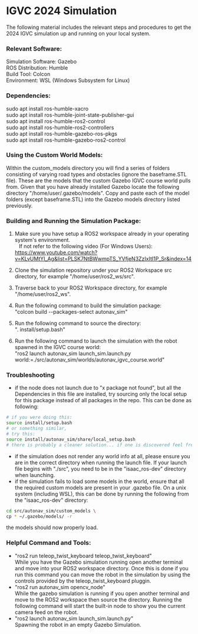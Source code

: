 # IGVC 2024 Simulation
The following material includes the relevant steps and procedures to get the 2024 IGVC simulation up and running on your local system.

### Relevant Software:
Simulation Software: Gazebo <br />
ROS Distribution: Humble <br/>
Build Tool: Colcon <br />
Environment: WSL (Windows Subsystem for Linux)

### Dependencies:
sudo apt install ros-humble-xacro <br />
sudo apt install ros-humble-joint-state-publisher-gui <br />
sudo apt install ros-humble-ros2-control <br />
sudo apt install ros-humble-ros2-controllers <br />
sudo apt install ros-humble-gazebo-ros-pkgs <br />
sudo apt install ros-humble-gazebo-ros2-control <br />

### Using the Custom World Models:
Within the custom_models directory you will find a series of folders consisting of varying road types and obstacles (ignore the baseframe.STL file). These are the models that the custom Gazebo IGVC course world pulls from. Given that you have already installed Gazebo locate the following directory "/home/user/.gazebo/models". Copy and paste each of the model folders (except baseframe.STL) into the Gazebo models directory listed previously.

### Building and Running the Simulation Package:
1. Make sure you have setup a ROS2 workspace already in your operating system's environment. <br />
&ensp; If not refer to the following video (For Windows Users): https://www.youtube.com/watch?v=KLvUMtYI_Ag&list=PLSK7NtBWwmpTS_YVfjeN3ZzIxItI1P_Sr&index=14 <br />

2. Clone the simulation repository under your ROS2 Workspace src directory, for example "/home/user/ros2_ws/src".

3. Traverse back to your ROS2 Workspace directory, for example "/home/user/ros2_ws".

4. Run the following command to build the simulation package: <br />
    "colcon build --packages-select autonav_sim"

5. Run the following command to source the directory: <br />
    ". install/setup.bash"

6. Run the following command to launch the simulation with the robot spawned in the IGVC course world: <br />
    "ros2 launch autonav_sim launch_sim.launch.py world:=./src/autonav_sim/worlds/autonav_igvc_course.world"

### Troubleshooting

- if the node does not launch due to "x package not found", but all the Dependencies in this file are installed, try sourcing only the local setup for this package instead of all packages in the repo. This can be done as following:
```bash
# if you were doing this:
source install/setup.bash
# or something similar,
# try this:
source install/autonav_sim/share/local_setup.bash
# there is probably a cleaner solution... if one is discovered feel free to remove this point
```
- if the simulation does not render any world info at all, please ensure you are in the correct directory when running the launch file. If your launch file begins with "./src", you need to be in the "isaac_ros-dev" directory when launching.
- if the simulation fails to load some models in the world, ensure that all the required custom models are present in your .gazebo file. On a unix system (including WSL), this can be done by running the following from the "isaac_ros-dev" directory:
```bash
cd src/autonav_sim/custom_models \
cp * ~/.gazebo/models/ -r 
```
the models should now properly load.


### Helpful Command and Tools:
- "ros2 run teleop_twist_keyboard teleop_twist_keyboard" <br />
    While you have the Gazebo simulation running open another terminal and move into your ROS2 workspace directory. Once this is done if you run this command you can move the robot in the simulation by using the controls provided by the teleop_twist_keyboard pluggin.
- "ros2 run autonav_sim opencv_node" <br />
    While the gazebo simulation is running if you open another terminal and move to the ROS2 workspace then source the directory. Running the following command will start the built-in node to show you the current camera feed on the robot.
- "ros2 launch autonav_sim launch_sim.launch.py" <br />
    Spawning the robot in an empty Gazebo Simulation.

